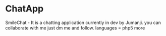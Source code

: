 # ChatApp
SmileChat - It is a chatting application currently in dev by Jumanji. you can collaborate with me just dm me and follow. languages  = php5 more
